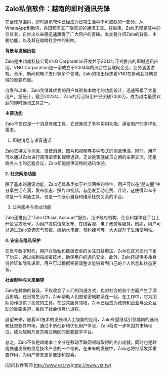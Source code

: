 ## **Zalo私信软件：越南的即时通讯先锋**

在全球范围内，即时通讯软件已经成为日常生活中不可或缺的一部分。从WhatsApp到微信，各国都有其广受欢迎的通讯工具。在越南，Zalo无疑是其中的佼佼者，自推出以来便迅速赢得了广大用户的青睐。本文将介绍Zalo的背景、主要功能，以及其在越南社会中的影响。

**背景与发展历程**

Zalo是由越南科技公司VNG Corporation开发并于2012年正式推出的即时通讯应用。VNG Corporation是一家成立于2004年的综合性互联网企业，业务涵盖游戏、音乐、新闻和电子支付等多个领域。Zalo的推出标志着VNG在移动互联网领域的重要布局。

自发布以来，Zalo凭借其优秀的用户体验和本地化的功能设计，迅速积累了大量用户。据统计，截至2023年，Zalo的月活跃用户已突破7000万，成为越南最受欢迎的即时通讯工具之一。

**主要功能**

Zalo不仅仅是一个消息传递工具，它还集成了多种实用功能，满足用户的多样化需求。

1. 即时消息与语音通话

Zalo支持文本消息、语音消息、图片和视频等多种形式的消息传递。同时，用户可以通过Zalo进行高清语音和视频通话，无论是家庭成员之间的亲密交流，还是商务人士的远程会议，Zalo都能提供流畅的通讯体验。

**2. 社交网络功能**

除了基本的通讯功能，Zalo还具备类似于社交网络的特性。用户可以在“朋友圈”中分享生活点滴，发布状态、照片和视频，与朋友互动点赞、评论，这使得Zalo不仅是一个沟通工具，也是一个展示自我和维系社交关系的平台。

3. 公共服务与商业功能

Zalo还推出了“Zalo Official Account”服务，允许政府机构、企业和媒体在平台上开设官方账号，为用户提供信息发布、在线客服、电子政务等服务。例如，用户可以通过Zalo查询天气预报、缴纳水电费、预约挂号等，大大提升了生活便利性。

**4. 安全与隐私保护**

在当今数字时代，用户对隐私和数据安全的关注日益增加。Zalo在这方面也下足了功夫，通过端到端加密技术，确保用户的通讯安全。此外，Zalo还提供多重身份验证和隐私设置，用户可以根据需要调整谁能够看到自己的个人信息和状态更新。

**社会影响与未来展望**

Zalo在越南的普及，不仅改变了人们的沟通方式，也对社会的各个方面产生了深远影响。在日常生活中，Zalo帮助人们更紧密地联系在一起，在工作中，它为团队协作提供了高效的工具。在公共服务领域，Zalo已经成为政府和企业与公众互动的重要渠道，推动了社会信息化进程。

展望未来，随着5G技术的发展和人工智能的应用，Zalo有望继续引领越南的通讯和社交软件市场。通过不断创新和优化用户体验，Zalo将进一步巩固其市场地位，成为越南乃至东南亚地区的重要数字平台。

总之，Zalo不仅是越南本土企业在移动互联网领域取得的杰出成就，同时也是越南快速发展的信息技术产业的一个缩影。在未来的发展中，Zalo必将继续发挥重要作用，为用户带来更多便捷和惊喜。


[访问软件官网 http://www.vst.tw](http://www.vst.tw)
